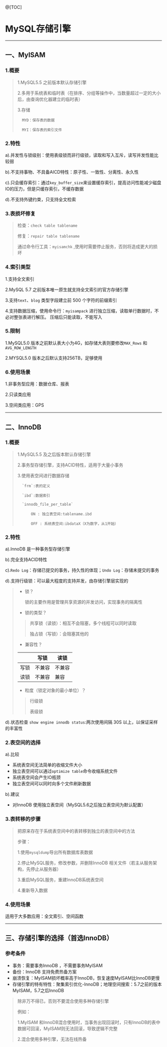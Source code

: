 @[TOC]

# MySQL存储引擎
---

## 一、MyISAM

### 1.概要

> 1.MySQL5.5 之前版本默认存储引擎
> 
> 2.多用于系统表和临时表（在排序、分组等操作中，当数量超过一定的大小后，由查询优化器建立的临时表）
> 
> 3.存储 
> 
>       MYD：保存表的数据
>     
>       MYI：保存表的索引文件

### 2.特性

a).并发性与锁级别：使用表级锁而非行级锁，读取和写入互斥，读写并发性能比较弱

b).不支持事物、不具备AICD特性：原子性、一致性、分离性、永久性

c).只会缓存索引：通过`key_buffer_size`来设置缓存索引，提高访问性能减少磁盘IO的压力，但是只缓存索引，不缓存数据

d).不支持外键约束，只支持全文检索

### 3.表损坏修复

> 检查：`check table tablename` 
> 
> 修复：`repair table tablename` 
> 
> 通过命令行工具：`myisamchk` ,使用时需要停止服务，否则将造成更大的损坏

### 4.索引类型

1.支持全文索引

2.MySQL 5.7 之前版本唯一原生就支持全文索引的官方存储引擎

3.支持`text`、`blog` 类型字段建立前 500 个字符的前缀索引

4.支持数据压缩，使用命令行：`myisampack` 进行独立压缩，读取单行数据时，不必对整张表进行解压。
压缩后只能读取，不能写入

### 5.限制

1.MySQL5.0 版本之前默认表大小为4G，如存储大表则要修改`MAX_Rows` 和 `AVG_ROW_LENGTH`

2.MYSQL5.0 版本之后默认支持256TB，足够使用

### 6.使用场景

1.非事务型应用：数据仓库、报表

2.只读类应用

3.空间类应用：GPS

---

## 二、InnoDB

### 1.概要

> 1.MySQL5.5 及之后版本默认存储引擎
> 
> 2.事务型存储引擎，支持ACID特性，适用于大量小事务
> 
> 3.使用表空间进行数据存储
> 
>       `frm`:表的定义
>       
>       `ibd`:数据索引
> 
>       `innodb_file_per_table`
>     
>           ON : 独立表空间:tablename.ibd
>     
>           OFF : 系统表空间:ibdataX（X为数字，从1开始）

### 2.特性

a).InnoDB 是一种事务型存储引擎

b).完全支持ACID特性

c).`Redo Log`：存储已提交的事务，持久性的体现；`Undo Log`：存储未提交的事务

d).支持行级锁：可以最大程度的支持并发，由存储引擎层实现的

> - 锁？
> 
>   锁的主要作用是管理共享资源的并发访问，实现事务的隔离性
> 
> - 锁的类型？
> > 共享锁（读锁）：相互不会阻塞，多个线程可以同时读取
> >
> > 独占锁（写锁）：会阻塞其他的
> 
> - 兼容性？
> 
> |     | 写锁  | 读锁  |
> | --- | --- | --- |
> | 写锁  | 不兼容 | 不兼容 |
> | 读锁  | 不兼容 | 兼容  |
> 
> - 粒度（锁定对象的最小单位）？
> > 行级锁
> > 
> > 表级锁
> > 

d).状态检查
`show engine innodb status`:两次使用间隔 30S 以上，以保证采样的丰富性

### 2.表空间的选择

a).比较

- 系统表空间无法简单的收缩文件大小
- 独立表空间可以通过`optimize table`命令收缩系统文件
- 系统表空间会产生IO瓶颈
- 独立表空间可以同时向多个文件刷新数据

b).建议

- 对InnoDB 使用独立表空间（MySQL5.6之后独立表空间为默认配置）

### 3.表转移的步骤

> 把原来存在于系统表空间中的表转移到独立的表空间中的方法
> 
> 步骤：
> 
>   1.使用`mysqldump`导出所有数据库表数据
> 
>   2.停止MySQL服务，修改参数，并删除InnoDB 相关文件（若主从服务架构，先停止从服务器）
> 
>   3.重启MySQL服务，重建InnoDB系统表空间
> 
>   4.重新导入数据
>   
### 4.使用场景
适用于大多数应用：全文索引、空间函数

---

## 三、存储引擎的选择（首选InnoDB）
### 参考条件
- 事务：需要事务InnoDB ，不需要事务MyISAM
- 备份：InnoDB 支持免费热备方案
- 崩溃恢复：MyISAM损坏概率高于InnoDB，恢复速度MyISAM比InnoDB更慢
- 存储引擎的特有特性：聚集索引优化-InnoDB；地理空间搜索：5.7之前的版本MyISAM，5.7之后InnoDB
> 除非万不得已，否则不要混合使用多种存储引擎
> 
> 例如：
> 
> 1.MyISAM 和InnoDB混合使用时，当事务出现回滚时，只有InnoDB的表中数据可回滚，MyISAM则无法回滚，导致逻辑不完整
> 
> 2.混合使用多种引擎，无法在线热备
